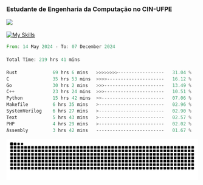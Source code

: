 
### Estudante de Engenharia da Computação no CIN-UFPE
<div>
      <!--<img width=400 src="https://github-readme-stats.vercel.app/api?username=Zed201&show_icons=true&theme=tokyonight" /-->
      <img width=400 src='https://leetcode.card.workers.dev/Zed201?theme=nord&font=baloo&extension=null' />
</div>


[![My Skills](https://skillicons.dev/icons?i=c,cpp,rust,py,java,neovim&theme=dark)](https://skillicons.dev)

<!--START_SECTION:waka-->

```rust
From: 14 May 2024 - To: 07 December 2024

Total Time: 219 hrs 41 mins

Rust             69 hrs 6 mins   >>>>>>>>-----------------   31.04 %
C                35 hrs 53 mins  >>>>---------------------   16.12 %
Go               30 hrs 2 mins   >>>----------------------   13.49 %
C++              23 hrs 24 mins  >>>----------------------   10.51 %
Python           15 hrs 42 mins  >>-----------------------   07.06 %
Makefile         6 hrs 35 mins   >------------------------   02.96 %
SystemVerilog    6 hrs 27 mins   >------------------------   02.90 %
Text             5 hrs 43 mins   >------------------------   02.57 %
PHP              4 hrs 29 mins   >------------------------   02.02 %
Assembly         3 hrs 42 mins   -------------------------   01.67 %
```

<!--END_SECTION:waka-->

<picture>
  <source media="(prefers-color-scheme: dark)" srcset="https://github.com/Zed201/Zed201/blob/output/github-contribution-grid-snake-dark.svg" />
  <img alt="github-snake" src="https://github.com/Zed201/Zed201/blob/output/github-contribution-grid-snake-dark.svg" />
</picture>
